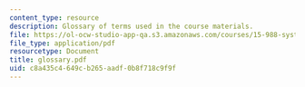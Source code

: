 ```yaml
---
content_type: resource
description: Glossary of terms used in the course materials.
file: https://ol-ocw-studio-app-qa.s3.amazonaws.com/courses/15-988-system-dynamics-self-study-fall-1998-spring-1999/c8a435c4649cb265aadf0b8f718c9f9f_glossary.pdf
file_type: application/pdf
resourcetype: Document
title: glossary.pdf
uid: c8a435c4-649c-b265-aadf-0b8f718c9f9f
---
```

